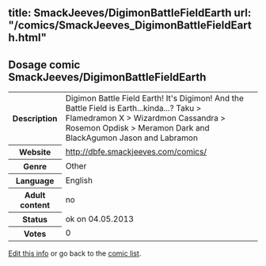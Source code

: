 title: SmackJeeves/DigimonBattleFieldEarth
url: "/comics/SmackJeeves_DigimonBattleFieldEarth.html"
---
Dosage comic SmackJeeves/DigimonBattleFieldEarth
-----------------------------------------

<p id="msg"></p>
<script type="text/javascript">
if (window.location.search === '?edit_info_mail=sent_ok') {
  var elem = document.getElementById("msg");
  elem.innerHTML = 'Edited information sucessfully sent for review, which is usually done daily. Thanks!';
  elem.className = 'ok';
}
</script>
<table class="comicinfo">
<tr>
<th>Description</th><td>Digimon Battle Field Earth! It's Digimon! And the Battle Field is Earth...kinda...? Taku &gt; Flamedramon X &gt; Wizardmon Cassandra &gt; Rosemon Opdisk &gt; Meramon Dark and BlackAgumon Jason and Labramon</td>
</tr>
<tr>
<th>Website</th><td><a href="http://dbfe.smackjeeves.com/comics/">http://dbfe.smackjeeves.com/comics/</a></td>
</tr>
<tr>
<th>Genre</th><td>Other</td>
</tr>
<tr>
<th>Language</th><td>English</td>
</tr>
<tr>
<th>Adult content</th><td>no</td>
</tr>
<tr>
<th>Status</th><td>ok on 04.05.2013</td>
</tr>
<tr>
<th>Votes</th><td>0</td>
</tr>
</table>

[Edit this info](SmackJeeves_DigimonBattleFieldEarth_edit.html) or go back to the [comic list](../comic-index.html).
